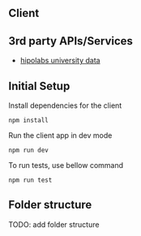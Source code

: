 ## Client

## 3rd party APIs/Services
- [hipolabs university data](http://universities.hipolabs.com/)

## Initial Setup
Install dependencies for the client

```
npm install
```

Run the client app in dev mode

```
npm run dev
```

To run tests, use bellow command
```
npm run test
```

## Folder structure
TODO: add folder structure